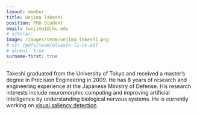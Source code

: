 ```yaml
---
layout: member
title: Uejima Takeshi
position: PhD Student
email: tuejima1@jhu.edu
# scholar:
image: /images/team/uejima-takeshi.png
# cv: /pdfs/team/alvason-li-cv.pdf
# alumni: true
surname-first: true
---
```


Takeshi graduated from the University of Tokyo and received a master’s degree in Precision Engineering in 2009. He has 8 years of research and engineering experience at the Japanese Ministry of Defense. His research interests include neuromorphic computing and improving artificial intelligence by understanding biological nervous systems. He is currently working on [visual saliency detection](/research/proto-object-saliency).
